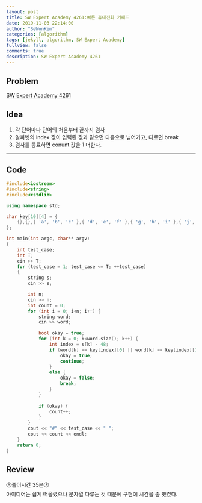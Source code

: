 ```yaml
---
layout: post
title: SW Expert Academy 4261:빠른 휴대전화 키패드
date: 2019-11-03 22:14:00
author: "SeWonKim"
categories: [algorithm]
tags: [jekyll, algorithm, SW Expert Academy]
fullview: false
comments: true
description: SW Expert Academy 4261
---
```


## Problem

[SW Expert Academy 4261](https://swexpertacademy.com/main/code/problem/problemDetail.do?contestProbId=AWLL7kaaAPsDFAUW&categoryId=AWLL7kaaAPsDFAUW&categoryType=CODE)


## Idea

1. 각 단어마다 단어의 처음부터 끝까지 검사
2. 알파벳의 index 값이 입력된 값과 같으면 다음으로 넘어가고, 다르면 break
3. 검사를 종료하면 conunt 값을 1 더한다.

---

## Code

```cpp
#include<iostream>
#include<string>
#include<cstdlib>

using namespace std;

char key[10][4] = {
	{},{},{ 'a', 'b', 'c' },{ 'd', 'e', 'f' },{ 'g', 'h', 'i' },{ 'j', 'k', 'l' },{ 'm', 'n', 'o' },{ 'p', 'q', 'r', 's' },{ 't', 'u', 'v' },{ 'w', 'x', 'y', 'z' }
};

int main(int argc, char** argv)
{
	int test_case;
	int T;
	cin >> T;
	for (test_case = 1; test_case <= T; ++test_case)
	{
		string s;
		cin >> s;

		int n;
		cin >> n;
		int count = 0;
		for (int i = 0; i<n; i++) {
			string word;
			cin >> word;

			bool okay = true;
			for (int k = 0; k<word.size(); k++) {
				int index = s[k] - 48;
				if (word[k] == key[index][0] || word[k] == key[index][1] || word[k] == key[index][2] || word[k] == key[index][3]) {
					okay = true;
					continue;
				}
				else {
					okay = false;
					break;
				}
			}
			
			if (okay) {
				count++;
			}
		}
		cout << "#" << test_case << " ";
		cout << count << endl;
	}
	return 0;
}
```

## Review
🕒풀이시간 35분🕒         
아이디어는 쉽게 떠올렸으나 문자열 다루는 것 때문에 구현에 시간을 좀 뺐겼다.